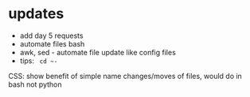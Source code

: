 # updates

- add day 5 requests
- automate files bash
- awk, sed - automate file update like config files
- tips: ` cd ~-`

CSS: show benefit of simple name changes/moves of files, would do in bash not python
